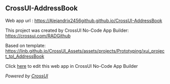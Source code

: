 ## CrossUI-AddressBook
Web app url : https://Alejandrix2456github.github.io/CrossUI-AddressBook

This project was created by CrossUI No-Code App Builder: https://crossui.com/RADGithub

Based on template: https://linb.github.io/CrossUI_Assets/assets/projects/Prototyping/xui_project_tpl_AddressBook

Click [here](https://crossui.com/RADGithub/#!from=github&owner=Alejandrix2456github&repo=CrossUI-AddressBook) to edit this web app in CrossUI No-Code App Builder

<i>Powered by [CrossUI](https://crossui.com)</i>
